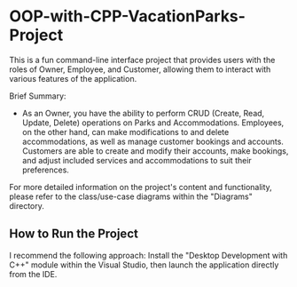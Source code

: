 ﻿# OOP-with-CPP-VacationParks-Project

This is a fun command-line interface project that provides users with the roles of Owner, Employee, and Customer, allowing them to interact with various features of the application.

Brief Summary:
- As an Owner, you have the ability to perform CRUD (Create, Read, Update, Delete) operations on Parks and Accommodations. Employees, on the other hand, can make modifications to and delete accommodations, as well as manage customer bookings and accounts. Customers are able to create and modify their accounts, make bookings, and adjust included services and accommodations to suit their preferences.

For more detailed information on the project's content and functionality, please refer to the class/use-case diagrams within the "Diagrams" directory.

## How to Run the Project

I recommend the following approach: Install the "Desktop Development with C++" module within the Visual Studio, then launch the application directly from the IDE.
